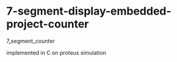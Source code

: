 # 7-segment-display-embedded-project-counter
7_segment_counter

implemented in C on proteus simulation
